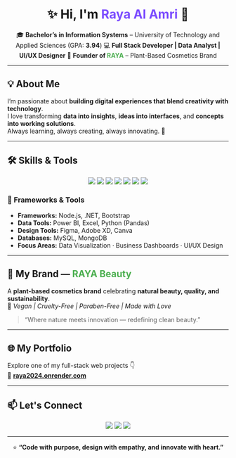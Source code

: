 <h1 align="center">✨ Hi, I'm <span style="color:#7c4dff;">Raya Al Amri</span> 👋</h1>

<p align="center">
🎓 <b>Bachelor’s in Information Systems</b> – University of Technology and Applied Sciences (GPA: <b>3.94</b>)  
💻 <b>Full Stack Developer | Data Analyst | UI/UX Designer</b>  
🌿 <b>Founder of <span style="color:#4caf50;">RAYA</span></b> – Plant-Based Cosmetics Brand  
</p>

---

## 💡 About Me
I’m passionate about **building digital experiences that blend creativity with technology**.  
I love transforming **data into insights**, **ideas into interfaces**, and **concepts into working solutions**.  
Always learning, always creating, always innovating. 🚀  

---

## 🛠️ Skills & Tools
<p align="center">
  <img src="https://img.shields.io/badge/HTML5-E34F26?style=flat-square&logo=html5&logoColor=white"/>
  <img src="https://img.shields.io/badge/CSS3-1572B6?style=flat-square&logo=css3&logoColor=white"/>
  <img src="https://img.shields.io/badge/JavaScript-F7DF1E?style=flat-square&logo=javascript&logoColor=black"/>
  <img src="https://img.shields.io/badge/Python-3776AB?style=flat-square&logo=python&logoColor=white"/>
  <img src="https://img.shields.io/badge/PHP-777BB4?style=flat-square&logo=php&logoColor=white"/>
  <img src="https://img.shields.io/badge/SQL-336791?style=flat-square&logo=postgresql&logoColor=white"/>
  <img src="https://img.shields.io/badge/Java-007396?style=flat-square&logo=java&logoColor=white"/>
</p>

### 🧩 Frameworks & Tools
- **Frameworks:** Node.js, .NET, Bootstrap  
- **Data Tools:** Power BI, Excel, Python (Pandas)  
- **Design Tools:** Figma, Adobe XD, Canva  
- **Databases:** MySQL, MongoDB  
- **Focus Areas:** Data Visualization · Business Dashboards · UI/UX Design  

---

## 💼 My Brand — <span style="color:#4caf50;">RAYA Beauty</span>
A **plant-based cosmetics brand** celebrating **natural beauty, quality, and sustainability**.  
🌱 *Vegan | Cruelty-Free | Paraben-Free | Made with Love*  

> “Where nature meets innovation — redefining clean beauty.”

---

## 🌐 My Portfolio
Explore one of my full-stack web projects 👇  
🎯 [**raya2024.onrender.com**](https://raya2024.onrender.com/)  

---

## 📫 Let's Connect
<p align="center">
  <a href="mailto:rayaalamri90@gmail.com"><img src="https://img.shields.io/badge/Email-rayaalamri90%40gmail.com-red?style=for-the-badge&logo=gmail&logoColor=white" /></a>  
  <a href="https://www.linkedin.com/in/raya-al-amri-102675347"><img src="https://img.shields.io/badge/LinkedIn-Raya_Al_Amri-blue?style=for-the-badge&logo=linkedin&logoColor=white" /></a>  
  <img src="https://img.shields.io/badge/Location-Oman-00bfa5?style=for-the-badge&logo=google-maps&logoColor=white" />
</p>

---

<p align="center">
⭐ <b>“Code with purpose, design with empathy, and innovate with heart.”</b>  
</p>
